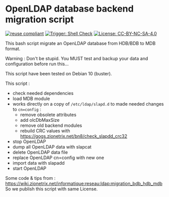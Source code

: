 # OpenLDAP database backend migration script

[![reuse compliant](https://reuse.software/badge/reuse-compliant.svg)](https://reuse.software/) 
[![Trigger: Shell Check](https://github.com/DSI-Universite-Rennes2/openldap-migrate-backend/actions/workflows/main.yml/badge.svg?event=push)](https://github.com/DSI-Universite-Rennes2/openldap-migrate-backend/actions/workflows/main.yml)
[![License: CC-BY-NC-SA-4.0](https://img.shields.io/badge/License-CC%20BY--NC--SA%204.0-blue.svg)](https://creativecommons.org/licenses/by-nc-sa/4.0/)

This bash script migrate an OpenLDAP database from HDB/BDB to MDB format.

Warning : Don't be stupid. You MUST test and backup your data and configuration before run this...

This script have been tested on Debian 10 (buster).

This script :

- check needed dependencies
- load MDB module
- works directly on a copy of `/etc/ldap/slapd.d` to made needed changes to `cn=config` :
  - remove obsolete attributes
  - add olcDbMaxSize
  - remove old backend modules
  - rebuild CRC values with https://gogs.zionetrix.net/bn8/check_slapdd_crc32
- stop OpenLDAP
- dump all OpenLDAP data with slapcat
- delete OpenLDAP data file
- replace OpenLDAP cn=config with new one
- import data with slapadd
- start OpenLDAP

Some code & tips from : https://wiki.zionetrix.net/informatique:reseau:ldap:migration_bdb_hdb_mdb
So we publish this script with same License.
